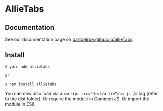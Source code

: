 
# AllieTabs

## Documentation

See our documentation page on [bartdelrue.github.io/allieTabs](https://bartdelrue.github.io/allieTabs/).

## Install

    $ yarn add allietabs
    
    or
    
    $ npm install allietabs
    
You can now also load via a `<script src='dist/allieTabs.js />` tag (refer to the dist folder).
Or require the module in Common JS.
Or import the module in ES6
